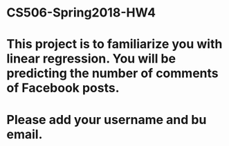 # CS506-Spring2018-HW4

# This project is to familiarize you with linear regression. You will be predicting the number of comments of Facebook posts.

# Please add your username and bu email.
